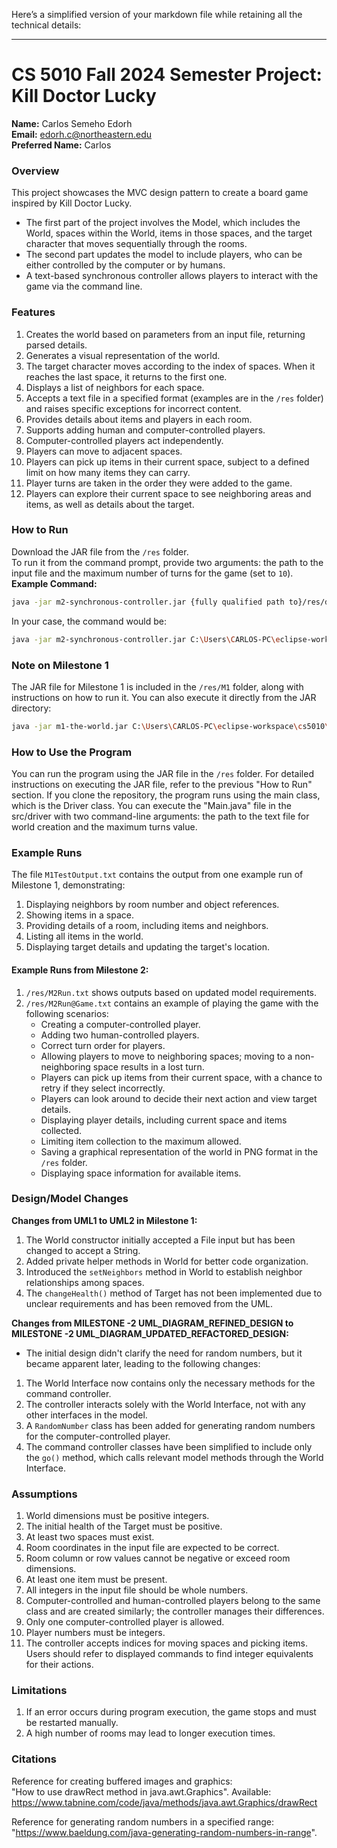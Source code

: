 Here’s a simplified version of your markdown file while retaining all the technical details:

---

# CS 5010 Fall 2024 Semester Project: Kill Doctor Lucky

**Name:** Carlos Semeho Edorh  
**Email:** edorh.c@northeastern.edu  
**Preferred Name:** Carlos  

### Overview

This project showcases the MVC design pattern to create a board game inspired by Kill Doctor Lucky. 

- The first part of the project involves the Model, which includes the World, spaces within the World, items in those spaces, and the target character that moves sequentially through the rooms. 
- The second part updates the model to include players, who can be either controlled by the computer or by humans. 
- A text-based synchronous controller allows players to interact with the game via the command line.

### Features

1. Creates the world based on parameters from an input file, returning parsed details.
2. Generates a visual representation of the world.
3. The target character moves according to the index of spaces. When it reaches the last space, it returns to the first one.
4. Displays a list of neighbors for each space.
5. Accepts a text file in a specified format (examples are in the `/res` folder) and raises specific exceptions for incorrect content.
6. Provides details about items and players in each room.
7. Supports adding human and computer-controlled players.
8. Computer-controlled players act independently.
9. Players can move to adjacent spaces.
10. Players can pick up items in their current space, subject to a defined limit on how many items they can carry.
11. Player turns are taken in the order they were added to the game.
12. Players can explore their current space to see neighboring areas and items, as well as details about the target.

### How to Run

Download the JAR file from the `/res` folder.  
To run it from the command prompt, provide two arguments: the path to the input file and the maximum number of turns for the game (set to `10`).  
**Example Command:**  
```bash
java -jar m2-synchronous-controller.jar {fully qualified path to}/res/dr_lucky_in_marios_castle.txt 10
```

In your case, the command would be:
```bash
java -jar m2-synchronous-controller.jar C:\Users\CARLOS-PC\eclipse-workspace\cs5010\m1-the-world\res\dr_lucky_in_marios_castle.txt 10
```

### Note on Milestone 1

The JAR file for Milestone 1 is included in the `/res/M1` folder, along with instructions on how to run it. You can also execute it directly from the JAR directory:
```bash
java -jar m1-the-world.jar C:\Users\CARLOS-PC\eclipse-workspace\cs5010\m1-the-world\res\dr_lucky_in_marios_castle.txt
```

### How to Use the Program

You can run the program using the JAR file in the `/res` folder. For detailed instructions on executing the JAR file, refer to the previous "How to Run" section. If you clone the repository, the program runs using the main class, which is the Driver class. You can execute the "Main.java" file in the src/driver with two command-line arguments: the path to the text file for world creation and the maximum turns value.

### Example Runs

The file `M1TestOutput.txt` contains the output from one example run of Milestone 1, demonstrating:
1. Displaying neighbors by room number and object references.
2. Showing items in a space.
3. Providing details of a room, including items and neighbors.
4. Listing all items in the world.
5. Displaying target details and updating the target's location.

#### Example Runs from Milestone 2:
1. `/res/M2Run.txt` shows outputs based on updated model requirements.
2. `/res/M2Run@Game.txt` contains an example of playing the game with the following scenarios:
   - Creating a computer-controlled player.
   - Adding two human-controlled players.
   - Correct turn order for players.
   - Allowing players to move to neighboring spaces; moving to a non-neighboring space results in a lost turn.
   - Players can pick up items from their current space, with a chance to retry if they select incorrectly.
   - Players can look around to decide their next action and view target details.
   - Displaying player details, including current space and items collected.
   - Limiting item collection to the maximum allowed.
   - Saving a graphical representation of the world in PNG format in the `/res` folder.
   - Displaying space information for available items.

### Design/Model Changes

**Changes from UML1 to UML2 in Milestone 1:**
1. The World constructor initially accepted a File input but has been changed to accept a String.
2. Added private helper methods in World for better code organization.
3. Introduced the `setNeighbors` method in World to establish neighbor relationships among spaces.
4. The `changeHealth()` method of Target has not been implemented due to unclear requirements and has been removed from the UML.

**Changes from MILESTONE -2 UML_DIAGRAM_REFINED_DESIGN to MILESTONE -2 UML_DIAGRAM_UPDATED_REFACTORED_DESIGN:**
- The initial design didn't clarify the need for random numbers, but it became apparent later, leading to the following changes:
1. The World Interface now contains only the necessary methods for the command controller.
2. The controller interacts solely with the World Interface, not with any other interfaces in the model.
3. A `RandomNumber` class has been added for generating random numbers for the computer-controlled player.
4. The command controller classes have been simplified to include only the `go()` method, which calls relevant model methods through the World Interface.

### Assumptions

1. World dimensions must be positive integers.
2. The initial health of the Target must be positive.
3. At least two spaces must exist.
4. Room coordinates in the input file are expected to be correct.
5. Room column or row values cannot be negative or exceed room dimensions.
6. At least one item must be present.
7. All integers in the input file should be whole numbers.
8. Computer-controlled and human-controlled players belong to the same class and are created similarly; the controller manages their differences.
9. Only one computer-controlled player is allowed.
10. Player numbers must be integers.
11. The controller accepts indices for moving spaces and picking items. Users should refer to displayed commands to find integer equivalents for their actions.

### Limitations

1. If an error occurs during program execution, the game stops and must be restarted manually.
2. A high number of rooms may lead to longer execution times.

### Citations

Reference for creating buffered images and graphics:  
"How to use drawRect method in java.awt.Graphics". Available: https://www.tabnine.com/code/java/methods/java.awt.Graphics/drawRect

Reference for generating random numbers in a specified range:  
"https://www.baeldung.com/java-generating-random-numbers-in-range".